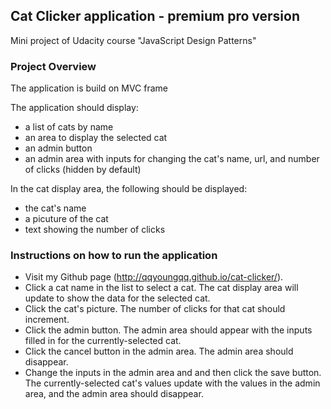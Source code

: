 ## Cat Clicker application - premium pro version 
Mini project of Udacity course "JavaScript Design Patterns"

### Project Overview
The application is build on MVC frame

The application should display:
* a list of cats by name
* an area to display the selected cat
* an admin button
* an admin area with inputs for changing the cat's name, url, and number of clicks (hidden by default)

In the cat display area, the following should be displayed:
* the cat's name
* a picuture of the cat 
* text showing the number of clicks

### Instructions on how to run the application
* Visit my Github page (http://qqyoungqq.github.io/cat-clicker/).
* Click a cat name in the list to select a cat.  The cat display area will update to show the data for the selected cat.
* Click the cat's picture. The number of clicks for that cat should increment. 
* Click the admin button. The admin area should appear with the inputs filled in for the currently-selected cat.
* Click the cancel button in the admin area. The admin area should disappear. 
* Change the inputs in the admin area and and then click the save button.  The currently-selected cat's values update with the values in the admin area, and the admin area should disappear. 